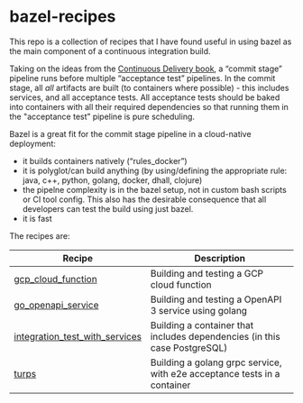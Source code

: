 # bazel-recipes

This repo is a collection of recipes that I have found useful in using bazel as the main component of a continuous 
integration build.

Taking on the ideas from the [Continuous Delivery book](https://continuousdelivery.com/), a “commit stage” pipeline
runs before multiple “acceptance test” pipelines.  In the commit stage, all _all_ artifacts are built (to containers
where possible) - this includes services, and all acceptance tests.  All acceptance tests should be baked into
containers with all their required dependencies so that running them in the "acceptance test” pipeline is pure
scheduling.

Bazel is a great fit for the commit stage pipeline in a cloud-native deployment:
* it builds containers natively (“rules_docker”)
* it is polyglot/can build anything (by using/defining the appropriate rule: java, c++, python, golang, docker, dhall,
 clojure)
* the pipelne complexity is in the bazel setup, not in custom bash scripts or CI tool config. This also has the
 desirable consequence that all developers can test the build using just bazel.
* it is fast

The recipes are:

| Recipe                         | Description |
|--------------------------------|-------------|
| [gcp_cloud_function](/gcp_cloud_function/README.md) | Building and testing a GCP cloud function |
| [go_openapi_service](/go_openapi_service/README.md) | Building and testing a OpenAPI 3 service using golang |
| [integration_test_with_services](/integration_test_with_services/README.md) | Building a container that includes dependencies (in this case PostgreSQL) |
| [turps](/turps/README.md)  | Building a golang grpc service, with e2e acceptance tests in a container |

